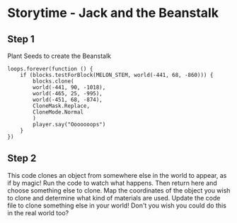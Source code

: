 # Storytime - Jack and the Beanstalk

## Step 1 
Plant Seeds to create the Beanstalk

```template
loops.forever(function () {
    if (blocks.testForBlock(MELON_STEM, world(-441, 68, -860))) {
        blocks.clone(
        world(-441, 90, -1018),
        world(-465, 25, -995),
        world(-451, 68, -874),
        CloneMask.Replace,
        CloneMode.Normal
        )
        player.say("Ooooooops")
    }
})
```
## Step 2 
This code clones an object from somewhere else in the world to appear, as if by magic! Run the code to watch what happens. Then return here and choose something else to clone. 
Map the coordinates of the object you wish to clone and determine what kind of materials are used. Update the code file to clone something else in your world! Don't you wish you could do this in the real world too? 
